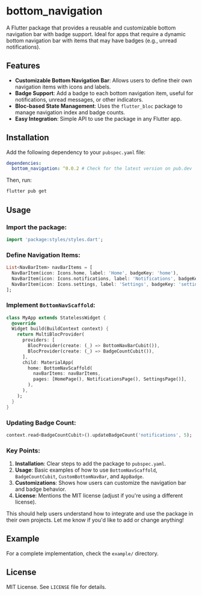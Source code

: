 # bottom_navigation

A Flutter package that provides a reusable and customizable bottom navigation bar with badge support. Ideal for apps that require a dynamic bottom navigation bar with items that may have badges (e.g., unread notifications).

## Features

- **Customizable Bottom Navigation Bar**: Allows users to define their own navigation items with icons and labels.
- **Badge Support**: Add a badge to each bottom navigation item, useful for notifications, unread messages, or other indicators.
- **Bloc-based State Management**: Uses the `flutter_bloc` package to manage navigation index and badge counts.
- **Easy Integration**: Simple API to use the package in any Flutter app.

## Installation

Add the following dependency to your `pubspec.yaml` file:

```yaml
dependencies:
  bottom_navigation: ^0.0.2 # Check for the latest version on pub.dev
```

Then, run:
```sh
flutter pub get
```

## Usage
### Import the package:
```dart
import 'package:styles/styles.dart';
```

### Define Navigation Items:
```dart
List<NavBarItem> navBarItems = [
  NavBarItem(icon: Icons.home, label: 'Home', badgeKey: 'home'),
  NavBarItem(icon: Icons.notifications, label: 'Notifications', badgeKey: 'notifications'),
  NavBarItem(icon: Icons.settings, label: 'Settings', badgeKey: 'settings'),
];
```

### Implement `BottomNavScaffold`:
```dart
class MyApp extends StatelessWidget {
  @override
  Widget build(BuildContext context) {
    return MultiBlocProvider(
      providers: [
        BlocProvider(create: (_) => BottomNavBarCubit()),
        BlocProvider(create: (_) => BadgeCountCubit()),
      ],
      child: MaterialApp(
        home: BottomNavScaffold(
          navBarItems: navBarItems,
          pages: [HomePage(), NotificationsPage(), SettingsPage()],
        ),
      ),
    );
  }
}
```

### Updating Badge Count:
```dart
context.read<BadgeCountCubit>().updateBadgeCount('notifications', 5);
```


### Key Points:

1. **Installation**: Clear steps to add the package to `pubspec.yaml`.
2. **Usage**: Basic examples of how to use `BottomNavScaffold`, `BadgeCountCubit`, `CustomBottomNavBar`, and `AppBadge`.
3. **Customizations**: Shows how users can customize the navigation bar and badge behavior.
4. **License**: Mentions the MIT license (adjust if you're using a different license).

This should help users understand how to integrate and use the package in their own projects. Let me know if you'd like to add or change anything!


## Example
For a complete implementation, check the `example/` directory.

## License
MIT License. See `LICENSE` file for details.

